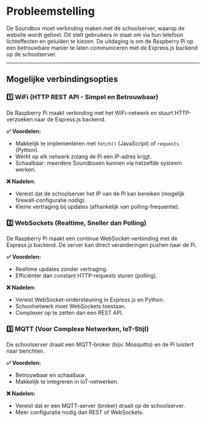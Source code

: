 # **Probleemstelling**
De Soundbox moet verbinding maken met de schoolserver, waarop de website wordt gehost. Dit stelt gebruikers in staat om via hun telefoon lichteffecten en geluiden te kiezen. De uitdaging is om de Raspberry Pi op een betrouwbare manier te laten communiceren met de Express.js backend op de schoolserver.

---

## **Mogelijke verbindingsopties**

### **1️⃣ WiFi (HTTP REST API - Simpel en Betrouwbaar)**
De Raspberry Pi maakt verbinding met het WiFi-netwerk en stuurt HTTP-verzoeken naar de Express.js backend.

**✅ Voordelen:**
- Makkelijk te implementeren met `fetch()` (JavaScript) of `requests` (Python).
- Werkt op elk netwerk zolang de Pi een IP-adres krijgt.
- Schaalbaar: meerdere Soundboxen kunnen via hetzelfde systeem werken.

**❌ Nadelen:**
- Vereist dat de schoolserver het IP van de Pi kan bereiken (mogelijk firewall-configuratie nodig).
- Kleine vertraging bij updates (afhankelijk van polling-frequentie).

### **2️⃣ WebSockets (Realtime, Sneller dan Polling)**
De Raspberry Pi maakt een continue WebSocket-verbinding met de Express.js backend. De server kan direct veranderingen pushen naar de Pi.

**✅ Voordelen:**
- Realtime updates zonder vertraging.
- Efficiënter dan constant HTTP-requests sturen (polling).

**❌ Nadelen:**
- Vereist WebSocket-ondersteuning in Express.js en Python.
- Schoolnetwerk moet WebSockets toestaan.
- Complexer op te zetten dan een REST API.

### **3️⃣ MQTT (Voor Complexe Netwerken, IoT-Stijl)**
De schoolserver draait een MQTT-broker (bijv. Mosquitto) en de Pi luistert naar berichten.

**✅ Voordelen:**
- Betrouwbaar en schaalbaar.
- Makkelijk te integreren in IoT-netwerken.

**❌ Nadelen:**
- Vereist dat er een MQTT-server (broker) draait op de schoolserver.
- Meer configuratie nodig dan REST of WebSockets.